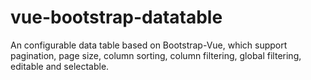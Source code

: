 # vue-bootstrap-datatable
An configurable data table based on Bootstrap-Vue, which support pagination, page size, column sorting, column filtering, global filtering, editable and selectable.
